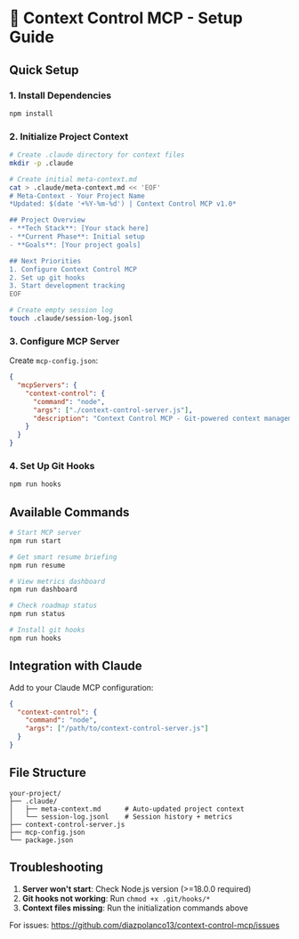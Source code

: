 # 🚀 Context Control MCP - Setup Guide

## Quick Setup

### 1. Install Dependencies
```bash
npm install
```

### 2. Initialize Project Context
```bash
# Create .claude directory for context files
mkdir -p .claude

# Create initial meta-context.md
cat > .claude/meta-context.md << 'EOF'
# Meta-Context - Your Project Name
*Updated: $(date '+%Y-%m-%d') | Context Control MCP v1.0*

## Project Overview
- **Tech Stack**: [Your stack here]
- **Current Phase**: Initial setup
- **Goals**: [Your project goals]

## Next Priorities
1. Configure Context Control MCP
2. Set up git hooks
3. Start development tracking
EOF

# Create empty session log
touch .claude/session-log.jsonl
```

### 3. Configure MCP Server
Create `mcp-config.json`:
```json
{
  "mcpServers": {
    "context-control": {
      "command": "node",
      "args": ["./context-control-server.js"],
      "description": "Context Control MCP - Git-powered context management"
    }
  }
}
```

### 4. Set Up Git Hooks
```bash
npm run hooks
```

## Available Commands

```bash
# Start MCP server
npm run start

# Get smart resume briefing
npm run resume

# View metrics dashboard  
npm run dashboard

# Check roadmap status
npm run status

# Install git hooks
npm run hooks
```

## Integration with Claude

Add to your Claude MCP configuration:
```json
{
  "context-control": {
    "command": "node",
    "args": ["/path/to/context-control-server.js"]
  }
}
```

## File Structure

```
your-project/
├── .claude/
│   ├── meta-context.md      # Auto-updated project context
│   └── session-log.jsonl    # Session history + metrics  
├── context-control-server.js
├── mcp-config.json
└── package.json
```

## Troubleshooting

1. **Server won't start**: Check Node.js version (>=18.0.0 required)
2. **Git hooks not working**: Run `chmod +x .git/hooks/*`
3. **Context files missing**: Run the initialization commands above

For issues: https://github.com/diazpolanco13/context-control-mcp/issues